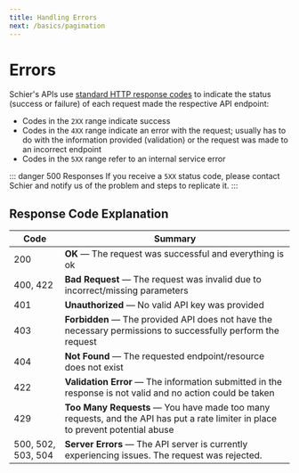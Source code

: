 ```yaml
---
title: Handling Errors
next: /basics/pagination
---
```


# Errors

Schier's APIs use [standard HTTP response codes](https://developer.mozilla.org/en-US/docs/Web/HTTP/Status) to indicate the status (success or failure) of each request made the respective API endpoint:

* Codes in the `2XX` range indicate success
* Codes in the `4XX` range indicate an error with the request; usually has to do with the information provided (validation) or the request was made to an incorrect endpoint
* Codes in the `5XX` range refer to an internal service error

::: danger 500 Responses
If you receive a `5XX` status code, please contact Schier and notify us of the problem and steps to replicate it.
:::

## Response Code Explanation

| Code               | Summary                                                                                                                               |
|--------------------|---------------------------------------------------------------------------------------------------------------------------------------|
| 200                | **OK** &mdash; The request was successful and everything is ok                                                                        |
| 400, 422           | **Bad Request** &mdash; The request was invalid due to incorrect/missing parameters                                                   |
| 401                | **Unauthorized** &mdash; No valid API key was provided                                                                                |
| 403                | **Forbidden** &mdash; The provided API does not have the necessary permissions to successfully perform the request                    |
| 404                | **Not Found** &mdash; The requested endpoint/resource does not exist                                                                  |
| 422                | **Validation Error** &mdash; The information submitted in the response is not valid and no action could be taken                      |
| 429                | **Too Many Requests** &mdash; You have made too many requests, and the API has put a rate limiter in place to prevent potential abuse |
| 500, 502, 503, 504 | **Server Errors** &mdash; The API server is currently experiencing issues. The request was rejected.                                  |
